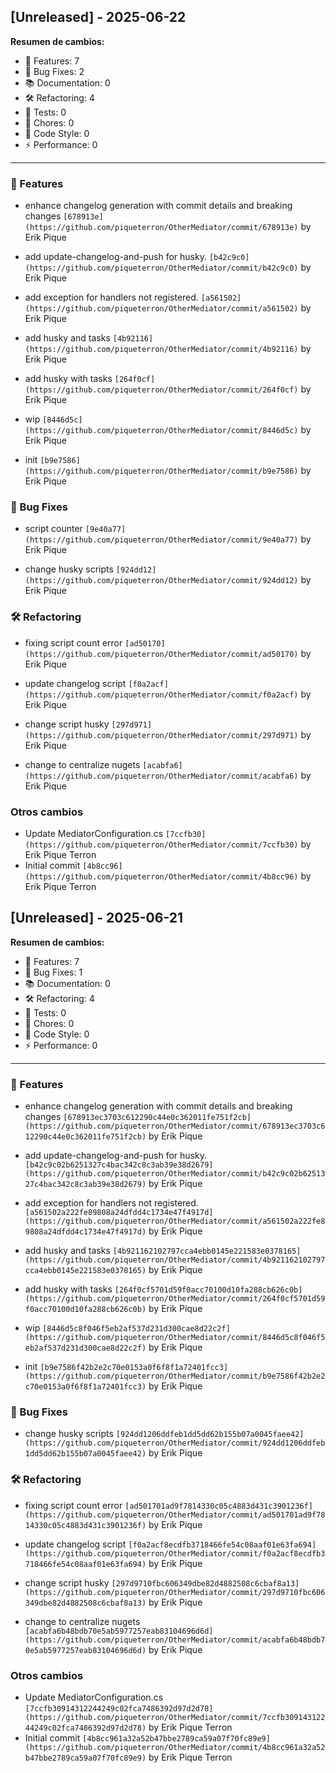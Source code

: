 ## [Unreleased] - 2025-06-22

**Resumen de cambios:**

- 🚀 Features: 7
- 🐛 Bug Fixes: 2
- 📚 Documentation: 0
- 🛠️ Refactoring: 4
- 🧪 Tests: 0
- 🔧 Chores: 0
- 🎨 Code Style: 0
- ⚡ Performance: 0

---

### 🚀 Features
- enhance changelog generation with commit details and breaking changes
  `[678913e](https://github.com/piqueterron/OtherMediator/commit/678913e)` by Erik Pique

- add update-changelog-and-push for husky.
  `[b42c9c0](https://github.com/piqueterron/OtherMediator/commit/b42c9c0)` by Erik Pique

- add exception for handlers not registered.
  `[a561502](https://github.com/piqueterron/OtherMediator/commit/a561502)` by Erik Pique

- add husky and tasks
  `[4b92116](https://github.com/piqueterron/OtherMediator/commit/4b92116)` by Erik Pique

- add husky with tasks
  `[264f0cf](https://github.com/piqueterron/OtherMediator/commit/264f0cf)` by Erik Pique

- wip
  `[8446d5c](https://github.com/piqueterron/OtherMediator/commit/8446d5c)` by Erik Pique

- init
  `[b9e7586](https://github.com/piqueterron/OtherMediator/commit/b9e7586)` by Erik Pique

### 🐛 Bug Fixes
- script counter
  `[9e40a77](https://github.com/piqueterron/OtherMediator/commit/9e40a77)` by Erik Pique

- change husky scripts
  `[924dd12](https://github.com/piqueterron/OtherMediator/commit/924dd12)` by Erik Pique

### 🛠️ Refactoring
- fixing script count error
  `[ad50170](https://github.com/piqueterron/OtherMediator/commit/ad50170)` by Erik Pique

- update changelog script
  `[f0a2acf](https://github.com/piqueterron/OtherMediator/commit/f0a2acf)` by Erik Pique

- change script husky
  `[297d971](https://github.com/piqueterron/OtherMediator/commit/297d971)` by Erik Pique

- change to centralize nugets
  `[acabfa6](https://github.com/piqueterron/OtherMediator/commit/acabfa6)` by Erik Pique

### Otros cambios
- Update MediatorConfiguration.cs
  `[7ccfb30](https://github.com/piqueterron/OtherMediator/commit/7ccfb30)` by Erik Pique Terron
- Initial commit
  `[4b8cc96](https://github.com/piqueterron/OtherMediator/commit/4b8cc96)` by Erik Pique Terron

## [Unreleased] - 2025-06-21

**Resumen de cambios:**

- 🚀 Features: 7
- 🐛 Bug Fixes: 1
- 📚 Documentation: 0
- 🛠️ Refactoring: 4
- 🧪 Tests: 0
- 🔧 Chores: 0
- 🎨 Code Style: 0
- ⚡ Performance: 0

---

### 🚀 Features
- enhance changelog generation with commit details and breaking changes
  `[678913ec3703c612290c44e0c362011fe751f2cb](https://github.com/piqueterron/OtherMediator/commit/678913ec3703c612290c44e0c362011fe751f2cb)` by Erik Pique

- add update-changelog-and-push for husky.
  `[b42c9c02b6251327c4bac342c8c3ab39e38d2679](https://github.com/piqueterron/OtherMediator/commit/b42c9c02b6251327c4bac342c8c3ab39e38d2679)` by Erik Pique

- add exception for handlers not registered.
  `[a561502a222fe89808a24dfdd4c1734e47f4917d](https://github.com/piqueterron/OtherMediator/commit/a561502a222fe89808a24dfdd4c1734e47f4917d)` by Erik Pique

- add husky and tasks
  `[4b921162102797cca4ebb0145e221583e0378165](https://github.com/piqueterron/OtherMediator/commit/4b921162102797cca4ebb0145e221583e0378165)` by Erik Pique

- add husky with tasks
  `[264f0cf5701d59f0acc70100d10fa288cb626c0b](https://github.com/piqueterron/OtherMediator/commit/264f0cf5701d59f0acc70100d10fa288cb626c0b)` by Erik Pique

- wip
  `[8446d5c8f046f5eb2af537d231d300cae8d22c2f](https://github.com/piqueterron/OtherMediator/commit/8446d5c8f046f5eb2af537d231d300cae8d22c2f)` by Erik Pique

- init
  `[b9e7586f42b2e2c70e0153a0f6f8f1a72401fcc3](https://github.com/piqueterron/OtherMediator/commit/b9e7586f42b2e2c70e0153a0f6f8f1a72401fcc3)` by Erik Pique

### 🐛 Bug Fixes
- change husky scripts
  `[924dd1206ddfeb1dd5dd62b155b07a0045faee42](https://github.com/piqueterron/OtherMediator/commit/924dd1206ddfeb1dd5dd62b155b07a0045faee42)` by Erik Pique

### 🛠️ Refactoring
- fixing script count error
  `[ad501701ad9f7814330c05c4883d431c3901236f](https://github.com/piqueterron/OtherMediator/commit/ad501701ad9f7814330c05c4883d431c3901236f)` by Erik Pique

- update changelog script
  `[f0a2acf8ecdfb3718466fe54c08aaf01e63fa694](https://github.com/piqueterron/OtherMediator/commit/f0a2acf8ecdfb3718466fe54c08aaf01e63fa694)` by Erik Pique

- change script husky
  `[297d9710fbc606349dbe82d4882508c6cbaf8a13](https://github.com/piqueterron/OtherMediator/commit/297d9710fbc606349dbe82d4882508c6cbaf8a13)` by Erik Pique

- change to centralize nugets
  `[acabfa6b48bdb70e5ab5977257eab83104696d6d](https://github.com/piqueterron/OtherMediator/commit/acabfa6b48bdb70e5ab5977257eab83104696d6d)` by Erik Pique

### Otros cambios
- Update MediatorConfiguration.cs
  `[7ccfb30914312244249c02fca7486392d97d2d78](https://github.com/piqueterron/OtherMediator/commit/7ccfb30914312244249c02fca7486392d97d2d78)` by Erik Pique Terron
- Initial commit
  `[4b8cc961a32a52b47bbe2789ca59a07f70fc89e9](https://github.com/piqueterron/OtherMediator/commit/4b8cc961a32a52b47bbe2789ca59a07f70fc89e9)` by Erik Pique Terron

